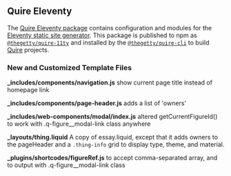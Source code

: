 ## Quire Eleventy

The [Quire Eleventy package](https://github.com/thegetty/quire/tree/main/packages/11ty) contains configuration and modules for the [Eleventy static site generator](https://11ty.dev). This package is published to npm as [`@thegetty/quire-11ty`](https://www.npmjs.com/package/@thegetty/quire-11ty) and installed by the [`@thegetty/quire-cli`](https://www.npmjs.com/package/@thegetty/quire-cli) to build [Quire](https://quire.getty.edu) projects.

### New and Customized Template Files

**_includes/components/navigation.js**
show current page title instead of homepage link

**_includes/components/page-header.js**
adds a list of 'owners'

**_includes/web-components/modal/index.js**
altered getCurrentFigureId() to work with .q-figure__modal-link class anywhere

**_layouts/thing.liquid**
A copy of essay.liquid, except that it adds owners to the pageHeader and a `.thing-info` grid to display type, theme, and material.

**_plugins/shortcodes/figureRef.js**
to accept comma-separated array, and to output with .q-figure__modal-link class